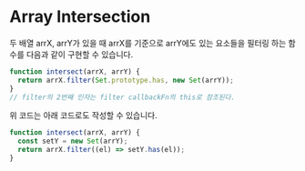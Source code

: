 # Array Intersection

두 배열 arrX, arrY가 있을 때 arrX를 기준으로 arrY에도 있는 요소들을 필터링 하는 함수를 다음과 같이 구현할 수 있습니다.

```js
function intersect(arrX, arrY) {
  return arrX.filter(Set.prototype.has, new Set(arrY));
}
// filter의 2번째 인자는 filter callbackFn의 this로 참조된다.
```

위 코드는 아래 코드로도 작성할 수 있습니다.

```js
function intersect(arrX, arrY) {
  const setY = new Set(arrY);
  return arrX.filter((el) => setY.has(el));
}
```
